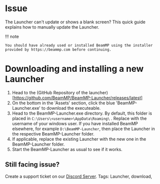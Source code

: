# Issue

The Launcher can't update or shows a blank screen?
This quick guide explains how to manually update the Launcher.

!!! note

    You should have already used or installed BeamMP using the installer provided by https://beammp.com before continuing.

# Downloading and installing a new Launcher

1. Head to the (GitHub Repository of the launcher)[https://github.com/BeamMP/BeamMP-Launcher/releases/latest]
2. On the bottom in the 'Assets' section, click the blue 'BeamMP-Launcher.exe' to download the executeable.
3. Head to the BeamMP-Launcher.exe directory. By default, this  folder is placed in ```C:\Users\<username>\AppData\Roaming\``` . Replace <username> with the username of your windows user.
If you have installed BeamMP elsewhere, for example ```D:\BeamMP-Launcher```, then place the Launcher in the respective BeamMP-Launcher folder.
5. If applicable, replace the existing Launcher with the new one in the BeamMP-Launcher folder.
6. Start the BeamMP-Launcher as usual to see if it works.

## Still facing issue?
Create a support ticket on our [Discord Server](https://discord.gg/BeamMP).
Tags: Launcher, download,
